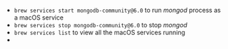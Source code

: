 - `brew services start mongodb-community@6.0` to run *mongod* process as a macOS service
- `brew services stop mongodb-community@6.0` to stop *mongod*
- `brew services list` to view all the macOS services running
- 